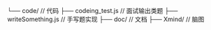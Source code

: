 └── code/                        // 代码
  ├── codeing_test.js            // 面试输出类题
  ├── writeSomething.js          // 手写题实现
├── doc/                         // 文档
├── Xmind/                       // 脑图